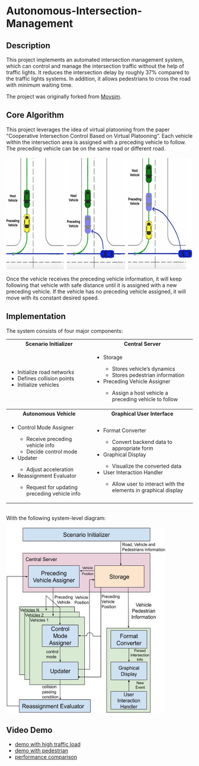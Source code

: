 # Autonomous-Intersection-Management 
## Description
This project implements an automated intersection management system, which can control and manage the intersection traffic without the help of traffic lights. It reduces the intersection delay by roughly 37% compared to the traffic lights systems. In addition, it allows pedestrians to cross the road with minimum waiting time.

The project was originally forked from [Movsim](https://github.com/movsim/movsim).

## Core Algorithm
This project leverages the idea of virtual platooning from the paper “Cooperative Intersection Control Based on Virtual Platooning”. Each vehicle within the intersection area is assigned with a preceding vehicle to follow. The preceding vehicle can be on the same road or different road.
<br/><br/>
<img src = "https://github.com/rtst777/Autonomous-Intersection-Management/blob/develop/img/virtual_platooning_visualization.png" width="700" height="300">

Once the vehicle receives the preceding vehicle information, it will keep following that vehicle with safe distance until it is assigned with a new preceding vehicle. If the vehicle has no preceding vehicle assigned, it will move with its constant desired speed.

## Implementation
The system consists of four major components:

<table>
  <tbody>
    <tr>
      <th align="center">Scenario Initializer</th>
      <th align="center">Central Server</th>
    </tr>
    <tr>
      <td>
        <ul>
          <li>Initialize road networks</li>
          <li>Defines collision points</li>
          <li>Initialize vehicles</li>
        </ul>
      </td>
      <td>
        <ul>
          <li>Storage</li>
            <ul>
              <li>Stores vehicle’s dynamics</li>
              <li>Stores pedestrian information</li>
            </ul>
          <li>Preceding Vehicle Assigner</li>
            <ul>
              <li>Assign a host vehicle a preceding vehicle to follow</li>
            </ul>
        </ul>
      </td>
    </tr>
    <tr>
      <th align="center">Autonomous Vehicle</th>
      <th align="center">Graphical User Interface</th>
    </tr>
    <tr>
      <td>
        <ul>
          <li>Control Mode Assigner</li>
            <ul>
              <li>Receive preceding vehicle info</li>
              <li>Decide control mode</li>
            </ul>
          <li>Updater</li>
            <ul>
              <li>Adjust acceleration</li>
            </ul>
          <li>Reassignment Evaluator</li>
            <ul>
              <li>Request for updating preceding vehicle info</li>
            </ul>
        </ul>
      </td>
      <td>
        <ul>
          <li>Format Converter</li>
            <ul>
              <li>Convert backend data to appropriate form</li>
            </ul>
          <li>Graphical Display</li>
            <ul>
              <li>Visualize the converted data</li>
            </ul>
          <li>User Interaction Handler</li>
            <ul>
              <li>Allow user to interact with the elements in graphical display</li>
            </ul>
        </ul>
      </td>
    </tr>
  </tbody>
</table>

<br/>
With the following system-level diagram: <br/><br/>
<img src = "https://github.com/rtst777/Autonomous-Intersection-Management/blob/develop/img/system_design_diagram.jpg" width="430" height="500">


## Video Demo
- [demo with high traffic load](https://youtu.be/sH3L4d5EbE0)
- [demo with pedestrian](https://youtu.be/JaevMnvq1zc)
- [performance comparison](https://youtu.be/h8SUe_SF_aI)
